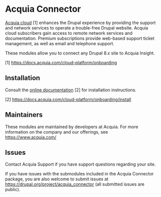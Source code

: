# Acquia Connector

[Acquia cloud](https://docs.acquia.com/cloud-platform/onboarding) [1] enhances the Drupal experience by providing the support
and network services to operate a trouble-free Drupal website. Acquia cloud 
subscribers gain access to remote network services and documentation. Premium
subscriptions provide web-based support ticket management, as well as email and
telephone support.

These modules allow you to connect any Drupal 8.x site to Acquia Insight.

[1] https://docs.acquia.com/cloud-platform/onboarding

## Installation

Consult the [online documentation](https://docs.acquia.com/cloud-platform/onboarding/install) [2] for installation
instructions.

[2] https://docs.acquia.com/cloud-platform/onboarding/install

## Maintainers

These modules are maintained by developers at Acquia. For more information on
the company and our offerings, see <https://www.acquia.com/>

## Issues

Contact Acquia Support if you have support questions regarding your site.

If you have issues with the submodules included in the Acquia 
Connector package, you are also welcome to submit issues at
<https://drupal.org/project/acquia_connector> (all submitted issues are public).
